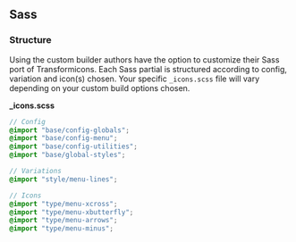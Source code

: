 ## Sass

### Structure
Using the custom builder authors have the option to customize their Sass port of Transformicons.
Each Sass partial is structured according to config, variation and icon(s) chosen. Your specific ``_icons.scss`` file will vary depending on your custom build
options chosen.

**_icons.scss**
```scss
// Config
@import "base/config-globals";
@import "base/config-menu";
@import "base/config-utilities";
@import "base/global-styles";

// Variations
@import "style/menu-lines";

// Icons
@import "type/menu-xcross";
@import "type/menu-xbutterfly";
@import "type/menu-arrows";
@import "type/menu-minus";
```